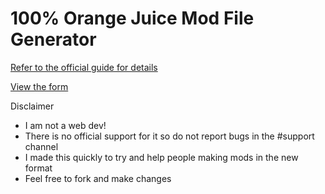 # 100% Orange Juice Mod File Generator

[Refer to the official guide for details](https://steamcommunity.com/sharedfiles/filedetails/?id=2189405817)

[View the form](https://hexundev.github.io/100oj-modgen/)

Disclaimer

- I am not a web dev!
- There is no official support for it so do not report bugs in the #support channel
- I made this quickly to try and help people making mods in the new format
- Feel free to fork and make changes

